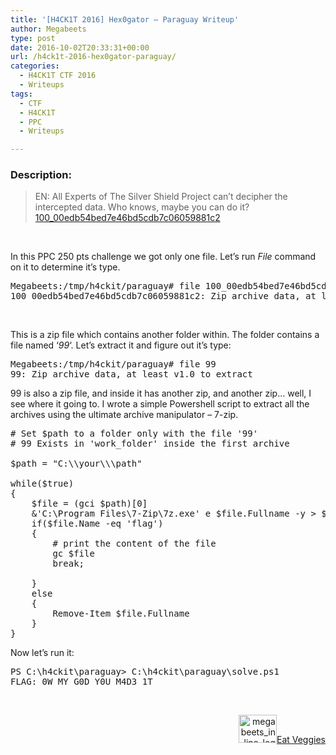 ```yaml
---
title: '[H4CK1T 2016] Hex0gator – Paraguay Writeup'
author: Megabeets
type: post
date: 2016-10-02T20:33:31+00:00
url: /h4ck1t-2016-hex0gator-paraguay/
categories:
  - H4CK1T CTF 2016
  - Writeups
tags:
  - CTF
  - H4CK1T
  - PPC
  - Writeups

---
```

### **Description:**

> EN: All Experts of The Silver Shield Project can&#8217;t decipher the intercepted data. Who knows, maybe you can do it?  
> [<span style="font-weight: 400;">100_00edb54bed7e46bd5cdb7c06059881c2</span>][1]

&nbsp;

In this PPC 250 pts challenge we got only one file. Let&#8217;s run _File_ command on it to determine it&#8217;s type.

<pre class="lang:sh decode:true">Megabeets:/tmp/h4ckit/paraguay# file 100_00edb54bed7e46bd5cdb7c06059881c2
100_00edb54bed7e46bd5cdb7c06059881c2: Zip archive data, at least v2.0 to extract</pre>

&nbsp;

This is a zip file which contains another folder within. The folder contains a file named &#8216;_99_&#8216;. Let&#8217;s extract it and figure out it&#8217;s type:

<pre class="lang:sh decode:true">Megabeets:/tmp/h4ckit/paraguay# file 99
99: Zip archive data, at least v1.0 to extract</pre>

99 is also a zip file, and inside it has another zip, and another zip&#8230; well, I see where it going to. I wrote a simple Powershell script to extract all the archives using the ultimate archive manipulator &#8211; 7-zip.

<pre class="lang:ps decode:true "># Set $path to a folder only with the file '99'
# 99 Exists in 'work_folder' inside the first archive

$path = "C:\\your\\\path"

while($true)
{
    $file = (gci $path)[0]
    &'C:\Program Files\7-Zip\7z.exe' e $file.Fullname -y &gt; $null
    if($file.Name -eq 'flag')
    {
        # print the content of the file
        gc $file
        break;

    }
    else
    {
        Remove-Item $file.Fullname
    }
}</pre>

Now let&#8217;s run it:

<pre class="lang:ps decode:true">PS C:\h4ckit\paraguay&gt; C:\h4ckit\paraguay\solve.ps1
FLAG: 0W_MY_G0D_Y0U_M4D3_1T</pre>

&nbsp;

<div class="nf-post-footer">
  <p style="text-align: right">
    <a href="https://www.megabeets.net/about.html#vegan"><img class="wp-image-149 alignnone" src="https://www.megabeets.net/uploads/megabeets_inline_logo.png" alt="megabeets_inline_logo" width="61" height="45" />Eat Veggies</a>
  </p>
</div>

 [1]: https://ctf.com.ua/data/attachments/100_00edb54bed7e46bd5cdb7c06059881c2